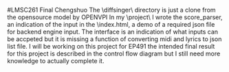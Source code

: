 #LMSC261 Final Chengshuo
The \diffsinger\ directory is just a clone from the opensource model by OPENVPI
In my \project\ I wrote the score_parser, an indication of the input in the \index.html, a demo of a required json file for backend engine input. The interface is an indication of what inputs can be accpeted but it is missing a function of converting midi and lyrics to json list file. 
I will be working on this project for EP491 the intended final result for this project is described in the control flow diagram but I still need more knowledge to actually complete it.
